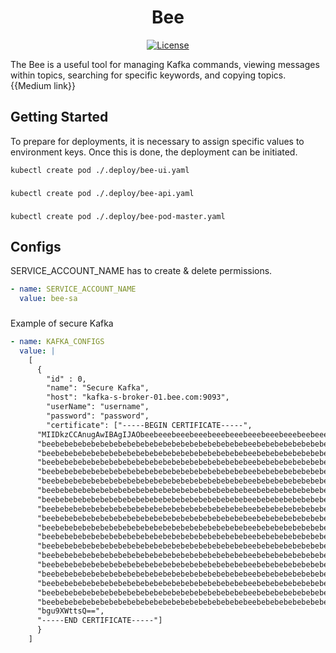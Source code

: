 <h1 align="center">Bee</h1>

<p align="center">
  <a href="https://github.com/ferditatlisu/bee/blob/main/LICENSE">
    <img src="https://img.shields.io/badge/License-MIT-yellow.svg" alt="License" />
  </a>
</p>

The Bee is a useful tool for managing Kafka commands, viewing messages within topics, searching for specific keywords, and copying topics.
{{Medium link}}

## Getting Started

To prepare for deployments, it is necessary to assign specific values to environment keys. Once this is done, the deployment can be initiated.

    kubectl create pod ./.deploy/bee-ui.yaml

###

    kubectl create pod ./.deploy/bee-api.yaml

###

    kubectl create pod ./.deploy/bee-pod-master.yaml

###

## Configs

SERVICE_ACCOUNT_NAME has to create & delete permissions.

```yaml
- name: SERVICE_ACCOUNT_NAME
  value: bee-sa
```

###

Example of secure Kafka

```yaml
- name: KAFKA_CONFIGS
  value: |
    [
      {
        "id" : 0,
        "name": "Secure Kafka",
        "host": "kafka-s-broker-01.bee.com:9093",
        "userName": "username",
        "password": "password",
        "certificate": ["-----BEGIN CERTIFICATE-----",
      "MIIDkzCCAnugAwIBAgIJAObeebeeebeeebeeebeeebeeebeeebeeebeeebeebeee",
      "beebebebebebebebebebebebebebebebebebebebebebebeebebebebebebebebe",
      "beebebebebebebebebebebebebebebebebebebebebebebeebebebebebebebebe",
      "beebebebebebebebebebebebebebebebebebebebebebebeebebebebebebebebe",
      "beebebebebebebebebebebebebebebebebebebebebebebeebebebebebebebebe",
      "beebebebebebebebebebebebebebebebebebebebebebebeebebebebebebebebe",
      "beebebebebebebebebebebebebebebebebebebebebebebeebebebebebebebebe",
      "beebebebebebebebebebebebebebebebebebebebebebebeebebebebebebebebe",
      "beebebebebebebebebebebebebebebebebebebebebebebeebebebebebebebebe",
      "beebebebebebebebebebebebebebebebebebebebebebebeebebebebebebebebe",
      "beebebebebebebebebebebebebebebebebebebebebebebeebebebebebebebebe",
      "beebebebebebebebebebebebebebebebebebebebebebebeebebebebebebebebe",
      "beebebebebebebebebebebebebebebebebebebebebebebeebebebebebebebebe",
      "beebebebebebebebebebebebebebebebebebebebebebebeebebebebebebebebe",
      "beebebebebebebebebebebebebebebebebebebebebebebeebebebebebebebebe",
      "beebebebebebebebebebebebebebebebebebebebebebebeebebebebebebebebe",
      "beebebebebebebebebebebebebebebebebebebebebebebeebebebebebebebebe",
      "beebebebebebebebebebebebebebebebebebebebebebebeebebebebebebebebe",
      "beebebebebebebebebebebebebebebebebebebebebebebeebebebebebebebebe",
      "bgu9XWttsQ==",
      "-----END CERTIFICATE-----"]
      }
    ]
```
